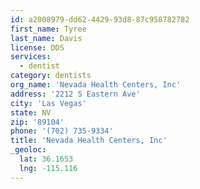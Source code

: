 ```yaml
---
id: a2008979-dd62-4429-93d8-87c958782782
first_name: Tyree
last_name: Davis
license: DDS
services:
  - dentist
category: dentists
org_name: 'Nevada Health Centers, Inc'
address: '2212 S Eastern Ave'
city: 'Las Vegas'
state: NV
zip: '89104'
phone: '(702) 735-9334'
title: 'Nevada Health Centers, Inc'
_geoloc:
  lat: 36.1653
  lng: -115.116
---
```

